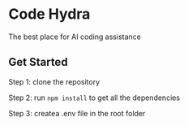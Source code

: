 # Code Hydra
The best place for AI coding assistance

## Get Started
Step 1: clone the repository

Step 2: run `npm install` to get all the dependencies

Step 3: createa .env file in the root folder
